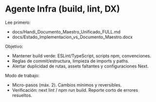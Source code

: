 # Agente Infra (build, lint, DX)

Lee primero:

- docs/Handi_Documento_Maestro_Unificado_FULL.md
- docs/Estado_Implementacion_vs_Documento_Maestro.docx

Objetivo:

- Mantener build verde: ESLint/TypeScript, scripts npm, convenciones.
- Reglas de commit/estructura, limpieza de imports y paths.
- Alertar duplicidad de rutas, assets faltantes y configuraciones Next.

Modo de trabajo:

- Micro-pasos (máx. 2). Cambios mínimos y reversibles.
- Verificación: next lint / npm run build. Reporte corto de errores resueltos.
